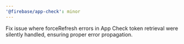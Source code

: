 ```yaml
---
'@firebase/app-check': minor
---
```


Fix issue where forceRefresh errors in App Check token retrieval were silently handled, ensuring proper error propagation.
